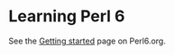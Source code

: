 # Learning Perl 6

See the [Getting started](https://perl6.org/getting-started/) page on Perl6.org.
